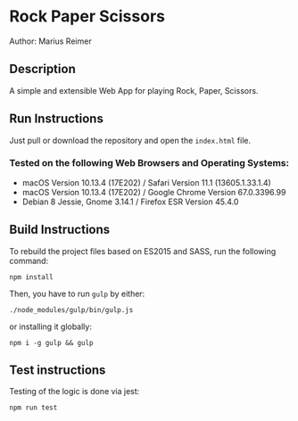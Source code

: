 # Rock Paper Scissors

Author: Marius Reimer

## Description
A simple and extensible Web App for playing Rock, Paper, Scissors. 

## Run Instructions
Just pull or download the repository and open the `index.html` file.

### Tested on the following Web Browsers and Operating Systems:
* macOS Version 10.13.4 (17E202) / Safari Version 11.1 (13605.1.33.1.4)
* macOS Version 10.13.4 (17E202) / Google Chrome Version 67.0.3396.99
* Debian 8 Jessie, Gnome 3.14.1 / Firefox ESR Version 45.4.0

## Build Instructions
To rebuild the project files based on ES2015 and SASS, run the following command:

    npm install

Then, you have to run `gulp` by either:

    ./node_modules/gulp/bin/gulp.js

or installing it globally:

    npm i -g gulp && gulp

## Test instructions
Testing of the logic is done via jest:

    npm run test
